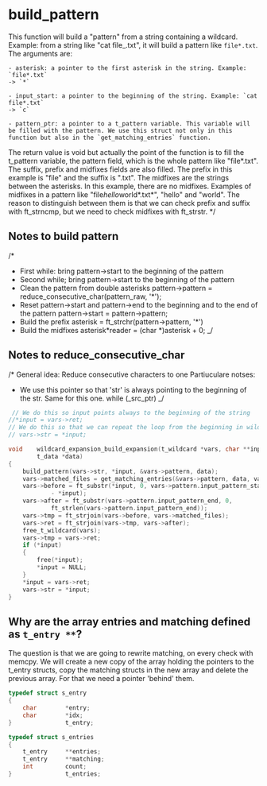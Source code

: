 # build_pattern

This function will build a "pattern" from a string containing a wildcard. Example: from a string like "cat file\_.txt",
it will build a pattern like `file*.txt`.
The arguments are:

    - asterisk: a pointer to the first asterisk in the string. Example: `file*.txt`
    -> `*`

    - input_start: a pointer to the beginning of the string. Example: `cat file*.txt`
    -> `c`

    - pattern_ptr: a pointer to a t_pattern variable. This variable will be filled with the pattern. We use this struct not only in this function but also in the `get_matching_entries` function.

The return value is void but actually the point of the function is to fill the t_pattern variable,
the pattern field, which is the whole pattern like "file*.txt". The suffix,
prefix and midfixes fields are also filled. The prefix in this example is "file" and the suffix is ".txt". The midfixes are the strings between the asterisks. In this example,
there are no midfixes. Examples of midfixes in a pattern like "file*hello*world*.txt*",
"hello" and "world". The reason to distinguish between them is that we can check prefix and suffix with ft_strncmp,
but we need to check midfixes with ft_strstr.
*/

## Notes to build pattern

/\*

- First while: bring pattern->start to the beginning of the pattern
- Second while; bring pattern->start to the beginning of the pattern
- Clean the pattern from double asterisks
  pattern->pattern = reduce_consecutive_char(pattern_raw, '\*');
- Reset pattern->start and pattern->end to the beginning and to the end of the pattern
  pattern->start = pattern->pattern;
- Build the prefix
  asterisk = ft_strchr(pattern->pattern, '\*')
- Build the midfixes
  asterisk*reader = (char *)asterisk + 0;
  \_/

## Notes to reduce_consecutive_char

/\*
General idea:
Reduce consecutive characters to one
Partiuculare notses:

- We use this pointer so that 'str' is always pointing to the beginning of the str. Same for this one.
  while (_src_ptr)
  _/

```c
 // We do this so input points always to the beginning of the string
//*input = vars->ret;
// We do this so that we can repeat the loop from the beginning in wildcard_expansion
// vars->str = *input;

void	wildcard_expansion_build_expansion(t_wildcard *vars, char **input,
		t_data *data)
{
	build_pattern(vars->str, *input, &vars->pattern, data);
	vars->matched_files = get_matching_entries(&vars->pattern, data, vars);
	vars->before = ft_substr(*input, 0, vars->pattern.input_pattern_start
			- *input);
	vars->after = ft_substr(vars->pattern.input_pattern_end, 0,
			ft_strlen(vars->pattern.input_pattern_end));
	vars->tmp = ft_strjoin(vars->before, vars->matched_files);
	vars->ret = ft_strjoin(vars->tmp, vars->after);
	free_t_wildcard(vars);
	vars->tmp = vars->ret;
	if (*input)
	{
		free(*input);
		*input = NULL;
	}
	*input = vars->ret;
	vars->str = *input;
}

```

## Why are the array entries and matching defined as `t_entry **`?

The question is that we are going to rewrite matching, on every check with memcpy. We will create a new copy of the array holding the pointers to the t_entry structs, copy the matching structs in the new array and delete the previous array. For that we need a pointer 'behind' them.

```c
typedef struct s_entry
{
	char		*entry;
	char		*idx;
}				t_entry;

typedef struct s_entries
{
	t_entry		**entries;
	t_entry		**matching;
	int			count;
}				t_entries;
```
